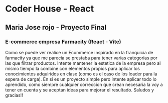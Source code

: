# Coder House - React
## Maria Jose rojo - Proyecto Final
### E-commerce empresa Farmacity (React - Vite)

Como se puede ver realice un Ecommerce inspirado en la franquicia de farmacity ya que me parecia se prestaba para tener varias categorias por las que filtrar productos. Intente mantener la estetica de la empresa pero al mismo tiempo la combine con elementos propios para aplicar los conocimientos adquiridos en clase (como es el caso de los loader para la espera de carga). En si es un proyecto simple pero intente aplicar todo lo aprendido, como siempre cualquier correccion que crean necesaria la voy a tener en cuenta y se aceptan ideas para mejorar el resultado. 
Saludos y gracias!!

